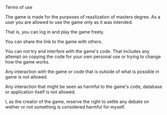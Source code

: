 Terms of use

The game is made for the purposes of reazlization of masters degree. As a user you are allowed to use the game only as it was intended.

That is, you can log in and play the game freely.

You can share the link to the game with others.

You can not try and interfere with the game's code. That includes any attempt on copying the code for your own personal use or trying to change how the game works.

Any interaction with the game or code that is outside of what is possible in game is not allowed.

Any interaction that might be seen as harmful to the game's code, database or application itself is not allowed.

I, as the creator of the game, reserve the right to settle any debate on wether or not something is considered harmful for myself. 